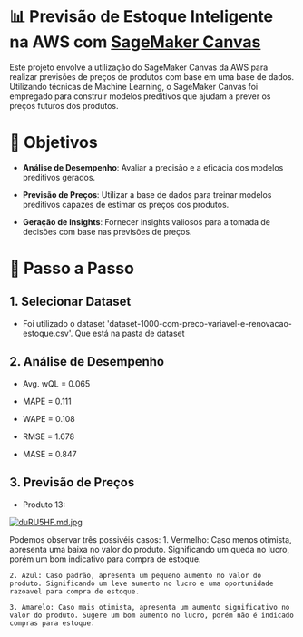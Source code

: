 # 📊 Previsão de Estoque Inteligente na AWS com [SageMaker Canvas](https://aws.amazon.com/pt/sagemaker/canvas/)

Este projeto envolve a utilização do SageMaker Canvas da AWS para realizar previsões de preços de produtos com base em uma base de dados. Utilizando técnicas de Machine Learning, o SageMaker Canvas foi empregado para construir modelos preditivos que ajudam a prever os preços futuros dos produtos.

# 🎯 Objetivos

- **Análise de Desempenho**: Avaliar a precisão e a eficácia dos modelos preditivos gerados.

- **Previsão de Preços**: Utilizar a base de dados para treinar modelos preditivos capazes de estimar os preços dos produtos.

- **Geração de Insights**: Fornecer insights valiosos para a tomada de decisões com base nas previsões de preços.

# 🚀 Passo a Passo

## 1. Selecionar Dataset

-   Foi utilizado o dataset 'dataset-1000-com-preco-variavel-e-renovacao-estoque.csv'. Que está na pasta de dataset

## 2. Análise de Desempenho

- Avg. wQL = 0.065

- MAPE = 0.111

- WAPE = 0.108

- RMSE = 1.678

- MASE = 0.847

## 3. Previsão de Preços

- Produto 13:
  
[![duRU5HF.md.jpg](https://iili.io/duRU5HF.md.jpg)](https://freeimage.host/i/duRU5HF)

Podemos observar três possivéis casos:
    1. Vermelho: Caso menos otimista, apresenta uma baixa no valor do produto. Significando um queda no lucro, porém um bom indicativo para compra de estoque.

    2. Azul: Caso padrão, apresenta um pequeno aumento no valor do produto. Significando um leve aumento no lucro e uma oportunidade razoavel para compra de estoque.

    3. Amarelo: Caso mais otimista, apresenta um aumento significativo no valor do produto. Sugere um bom aumento no lucro, porém não é indicado compras para estoque.

